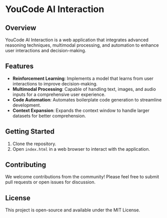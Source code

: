 # YouCode AI Interaction

## Overview
YouCode AI Interaction is a web application that integrates advanced reasoning techniques, multimodal processing, and automation to enhance user interactions and decision-making.

## Features
- **Reinforcement Learning**: Implements a model that learns from user interactions to improve decision-making.
- **Multimodal Processing**: Capable of handling text, images, and audio inputs for a comprehensive user experience.
- **Code Automation**: Automates boilerplate code generation to streamline development.
- **Context Expansion**: Expands the context window to handle larger datasets for better comprehension.

## Getting Started
1. Clone the repository.
2. Open `index.html` in a web browser to interact with the application.

## Contributing
We welcome contributions from the community! Please feel free to submit pull requests or open issues for discussion.

## License
This project is open-source and available under the MIT License.
